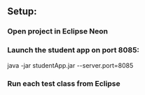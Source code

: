 ## Setup:

### Open project in Eclipse Neon

### Launch the student app on port 8085:

java -jar studentApp.jar --server.port=8085

### Run each test class from Eclipse
